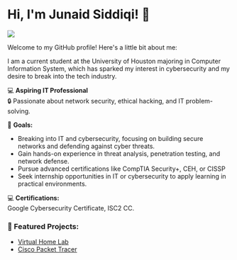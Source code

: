# Hi, I'm Junaid Siddiqi! 👋
<a href="https://www.linkedin.com/in/jsiddiqi/"><img src="https://img.shields.io/badge/-LinkedIn-0072b1?&style=for-the-badge&logo=linkedin&logoColor=white" /></a>

Welcome to my GitHub profile! Here's a little bit about me:

I am a current student at the University of Houston majoring in Computer Information System, which has sparked my interest in cybersecurity and my desire to break into the tech industry.

💻 **Aspiring IT Professional**  
🔒 Passionate about network security, ethical hacking, and IT problem-solving.

🎯 **Goals:**

- Breaking into IT and cybersecurity, focusing on building secure networks and defending against cyber threats.
- Gain hands-on experience in threat analysis, penetration testing, and network defense.
- Pursue advanced certifications like CompTIA Security+, CEH, or CISSP
- Seek internship opportunities in IT or cybersecurity to apply learning in practical environments.

💻 **Certifications:**  
Google Cybersecurity Certificate, ISC2 CC.

### 📌 Featured Projects:
- [Virtual Home Lab](https://github.com/junaidsiddiqi/homelab-project)
- [Cisco Packet Tracer](https://github.com/junaidsiddiqi/packet-tracer-project)
